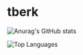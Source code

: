 # tberk
![Anurag's GitHub stats](https://github-readme-stats.vercel.app/api?username=tberk-s&show_icons=true&theme=radical)

![Top Languages](https://github-readme-stats.vercel.app/api/top-langs/?username=tberk-s&layout=compact)
